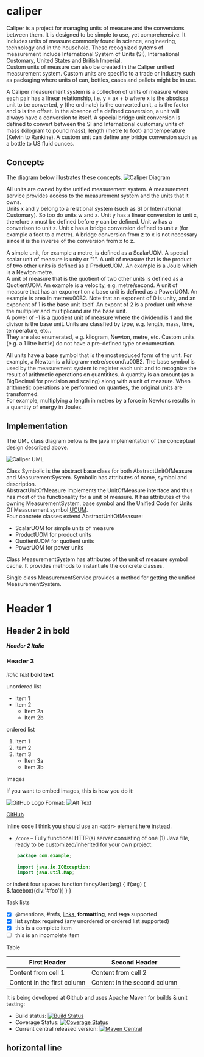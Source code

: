 # caliper
Caliper is a project for managing units of measure and the conversions between them.  It is designed to be simple to use, yet comprehensive.  It includes units of measure commonly found
in science, engineering, technology and in the household.  These recognized sytems of measurement include International System of Units (SI), International Customary, United States and British Imperial.  
Custom units of measure can also be created in the Caliper unified measurement system.  Custom units are specific to a trade or industry such as packaging where units of can, bottles, cases and pallets might be in use.

 A Caliper measurement system is a collection of units of measure where each pair has a linear relationship, i.e. y = ax + b where x is the abscissa unit to be converted, y (the ordinate) is the converted unit, 
 a is the factor and b is the offset.  In the absence of a defined conversion, a unit will always have  a conversion to itself.  A special bridge unit conversion is defined to convert between the SI and International customary units 
 of mass (kilogram to pound mass), length (metre to foot) and temperature (Kelvin to Rankine).  A custom unit can define any bridge conversion such as a bottle to US fluid ounces.
 
  ## Concepts
 The diagram below illustrates these concepts.
 ![Caliper Diagram](https://github.com/point85/caliper/blob/master/doc/CaliperDiagram.png)
 
All units are owned by the unified measurement system. A measurement service provides access to the measurement system and the units that it owns.  
Units x and y belong to a relational system (such as SI or International Customary).  So too do units w and z.  Unit y has a linear conversion to unit x, therefore x must be defined before y can be defined.  Unit w has a converison to
unit z.  Unit x has a bridge conversion defined to unit z (for example a foot to a metre).  A bridge conversion from z to x is not necessary since it is the inverse of the conversion from x to z.
 
 A simple unit, for example a metre, is defined as a ScalarUOM.  A special scalar unit of measure is unity or "1".  A unit of measure that is the product of two other units is defined as a ProductUOM.  An example is a Joule which is a Newton·metre.  
 A unit of measure that is the quotient of two other units is defined as a QuotientUOM. An example is a velocity, e.g. metre/second.  A unit of measure that has an exponent on a base unit is defined as a PowerUOM. 
 An example is area in metre\u00B2. Note that an exponent of 0 is unity, and an exponent of 1 is the base  unit itself. An expont of 2 is a product unit where the multiplier and multiplicand are the base unit.  
 A power of -1 is a quotient unit of measure where the dividend is 1 and the divisor is the base unit.  Units are classfied by type, e.g. length, mass, time, temperature, etc..  
 They are also enumerated, e.g. kilogram, Newton, metre, etc.  Custom units (e.g. a 1 litre bottle) do not have a pre-defined type or enumeration.
 
 All units have a base symbol that is the most reduced form of the unit.  For example, a Newton is a kilogram·metre/second\u00B2.  The base symbol is used by the measurement system to register each unit and to recognize the result 
 of arithmetic operations on quantitites.  A quantity is an amount (as a BigDecimal for precision and scaling) along with a unit of measure.  When arithmetic operations are performed on quanties, the original units are transformed.  
 For example, multiplying a length in metres by a force in Newtons results in a quantity of energy in Joules.
 
## Implementation
The UML class diagram below is the java implementation of the conceptual design described above.  

 ![Caliper UML](https://github.com/point85/caliper/blob/master/doc/CaliperUML.png)
 
Class Symbolic is the abstract base class for both AbstractUnitOfMeasure and MeasurementSystem.  Symbolic has attributes of name, symbol and description.  
AbstractUnitOfMeasure implements the UnitOfMeasure interface and thus has most of the functionality for a unit of measure.
It has attributes of the owning MeasurementSystem, base symbol and the Unified Code for Units Of Measurement symbol [UCUM](http://unitsofmeasure.org/ucum.html).  
Four concrete classes extend AbstractUnitOfMeasure:
* ScalarUOM for simple units of measure
* ProductUOM for product units
* QuotientUOM for quotient units
* PowerUOM for power units

Class MeasurementSystem has attributes of the unit of measure symbol cache. It provides methods to instantiate the concrete classes.

Single class MeasurementService provides a method for getting the unified MeasurementSystem.

# Header 1
## Header 2 in bold
**_Header 2 Italic_**
### Header 3

*italic text* 
**bold text**

unordered list
* Item 1
* Item 2
  * Item 2a
  * Item 2b

ordered list
1. Item 1
2. Item 2
3. Item 3
   * Item 3a
   * Item 3b

Images 

If you want to embed images, this is how you do it:


![GitHub Logo](/images/logo.png)
Format: ![Alt Text](url)
   
[GitHub](http://github.com)

Inline code
I think you should use an `<addr>` element here instead.
 * `/core` – Fully functional HTTP(s) server consisting of one (1) Java file, ready to be customized/inherited for your own project.


```java
    package com.example;
    
    import java.io.IOException;
    import java.util.Map;
```

or indent four spaces
    function fancyAlert(arg) {
      if(arg) {
        $.facebox({div:'#foo'})
      }
    }

Task lists
- [x] @mentions, #refs, [links](), **formatting**, and <del>tags</del> supported
- [x] list syntax required (any unordered or ordered list supported)
- [x] this is a complete item
- [ ] this is an incomplete item

Table

First Header | Second Header
------------ | -------------
Content from cell 1 | Content from cell 2
Content in the first column | Content in the second column

It is being developed at Github and uses Apache Maven for builds & unit testing:

 * Build status: [![Build Status](https://api.travis-ci.org/NanoHttpd/nanohttpd.png)](https://travis-ci.org/NanoHttpd/nanohttpd)
 * Coverage Status: [![Coverage Status](https://coveralls.io/repos/NanoHttpd/nanohttpd/badge.svg)](https://coveralls.io/r/NanoHttpd/nanohttpd)
 * Current central released version: [![Maven Central](https://maven-badges.herokuapp.com/maven-central/org.nanohttpd/nanohttpd/badge.svg)](https://maven-badges.herokuapp.com/maven-central/org.nanohttpd/nanohttpd)

 horizontal line
-----